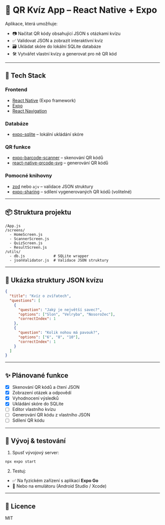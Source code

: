 
# 📱 QR Kvíz App – React Native + Expo

Aplikace, která umožňuje:
- 📷 Načítat QR kódy obsahující JSON s otázkami kvízu
- ✅ Validovat JSON a zobrazit interaktivní kvíz
- 🗃️ Ukládat skóre do lokální SQLite databáze
- 🛠️ Vytvářet vlastní kvízy a generovat pro ně QR kód

---

## 🧰 Tech Stack

### Frontend
- [React Native](https://reactnative.dev/) (Expo framework)
- [Expo](https://expo.dev/)
- [React Navigation](https://reactnavigation.org/)

### Databáze
- [expo-sqlite](https://docs.expo.dev/versions/latest/sdk/sqlite/) – lokální ukládání skóre

### QR funkce
- [expo-barcode-scanner](https://docs.expo.dev/versions/latest/sdk/bar-code-scanner/) – skenování QR kódů
- [react-native-qrcode-svg](https://github.com/awesomejerry/react-native-qrcode-svg) – generování QR kódů

### Pomocné knihovny
- [zod](https://github.com/colinhacks/zod) nebo `ajv` – validace JSON struktury
- [expo-sharing](https://docs.expo.dev/versions/latest/sdk/sharing/) – sdílení vygenerovaných QR kódů (volitelné)

---

## 📦 Struktura projektu

```
/App.js
/screens/
  - HomeScreen.js
  - ScannerScreen.js
  - QuizScreen.js
  - ResultScreen.js
/utils/
  - db.js             # SQLite wrapper
  - jsonValidator.js  # Validace JSON struktury
```

---

## 🧩 Ukázka struktury JSON kvízu

```json
{
  "title": "Kvíz o zvířatech",
  "questions": [
    {
      "question": "Jaký je největší savec?",
      "options": ["Slon", "Velryba", "Nosorožec"],
      "correctIndex": 1
    },
    {
      "question": "Kolik nohou má pavouk?",
      "options": ["6", "8", "10"],
      "correctIndex": 1
    }
  ]
}
```

---

## ✨ Plánované funkce

- [x] Skenování QR kódů a čtení JSON
- [x] Zobrazení otázek a odpovědí
- [x] Vyhodnocení výsledků
- [x] Ukládání skóre do SQLite
- [ ] Editor vlastního kvízu
- [ ] Generování QR kódu z vlastního JSON
- [ ] Sdílení QR kódu

---

## 🧪 Vývoj & testování

1. Spusť vývojový server:
```bash
npx expo start
```

2. Testuj:
- ✅ Na fyzickém zařízení s aplikací **Expo Go**
- 🧪 Nebo na emulátoru (Android Studio / Xcode)

---

## 📄 Licence

MIT

